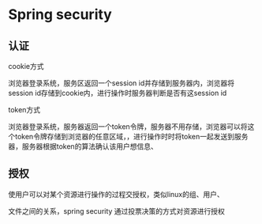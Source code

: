 # Spring security

## 认证

cookie方式

浏览器登录系统，服务区返回一个session id并存储到服务器内，浏览器将session id存储到cookie内，进行操作时服务器判断是否有这session id

token方式

浏览器登录系统，服务器返回一个token令牌，服务器不用存储，浏览器可以将这个token令牌存储到浏览器的任意区域，，进行操作时时将token一起发送到服务器，服务器根据token的算法确认该用户想信息、

## 授权

使用户可以对某个资源进行操作的过程交授权，类似linux的组、用户、

文件之间的关系，spring security 通过投票决策的方式对资源进行授权